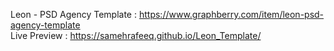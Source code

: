 Leon - PSD Agency Template : https://www.graphberry.com/item/leon-psd-agency-template
<br>
Live Preview : https://samehrafeeq.github.io/Leon_Template/

